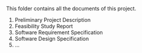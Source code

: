This folder contains all the documents of this project.
1. Preliminary Project Description
2. Feasibility Study Report
3. Software Requirement Specification
4. Software Design Specification
5. ...

